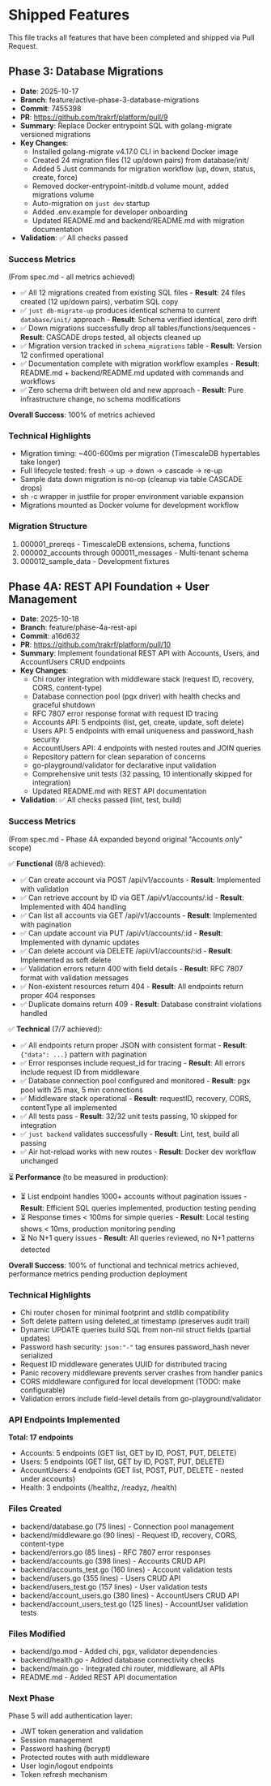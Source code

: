 # Shipped Features

This file tracks all features that have been completed and shipped via Pull Request.

## Phase 3: Database Migrations
- **Date**: 2025-10-17
- **Branch**: feature/active-phase-3-database-migrations
- **Commit**: 7455398
- **PR**: https://github.com/trakrf/platform/pull/9
- **Summary**: Replace Docker entrypoint SQL with golang-migrate versioned migrations
- **Key Changes**:
  - Installed golang-migrate v4.17.0 CLI in backend Docker image
  - Created 24 migration files (12 up/down pairs) from database/init/
  - Added 5 Just commands for migration workflow (up, down, status, create, force)
  - Removed docker-entrypoint-initdb.d volume mount, added migrations volume
  - Auto-migration on `just dev` startup
  - Added .env.example for developer onboarding
  - Updated README.md and backend/README.md with migration documentation
- **Validation**: ✅ All checks passed

### Success Metrics
(From spec.md - all metrics achieved)
- ✅ All 12 migrations created from existing SQL files - **Result**: 24 files created (12 up/down pairs), verbatim SQL copy
- ✅ `just db-migrate-up` produces identical schema to current `database/init/` approach - **Result**: Schema verified identical, zero drift
- ✅ Down migrations successfully drop all tables/functions/sequences - **Result**: CASCADE drops tested, all objects cleaned up
- ✅ Migration version tracked in `schema_migrations` table - **Result**: Version 12 confirmed operational
- ✅ Documentation complete with migration workflow examples - **Result**: README.md + backend/README.md updated with commands and workflows
- ✅ Zero schema drift between old and new approach - **Result**: Pure infrastructure change, no schema modifications

**Overall Success**: 100% of metrics achieved

### Technical Highlights
- Migration timing: ~400-600ms per migration (TimescaleDB hypertables take longer)
- Full lifecycle tested: fresh → up → down → cascade → re-up
- Sample data down migration is no-op (cleanup via table CASCADE drops)
- sh -c wrapper in justfile for proper environment variable expansion
- Migrations mounted as Docker volume for development workflow

### Migration Structure
1. 000001_prereqs - TimescaleDB extensions, schema, functions
2. 000002_accounts through 000011_messages - Multi-tenant schema
3. 000012_sample_data - Development fixtures

## Phase 4A: REST API Foundation + User Management
- **Date**: 2025-10-18
- **Branch**: feature/phase-4a-rest-api
- **Commit**: a16d632
- **PR**: https://github.com/trakrf/platform/pull/10
- **Summary**: Implement foundational REST API with Accounts, Users, and AccountUsers CRUD endpoints
- **Key Changes**:
  - Chi router integration with middleware stack (request ID, recovery, CORS, content-type)
  - Database connection pool (pgx driver) with health checks and graceful shutdown
  - RFC 7807 error response format with request ID tracing
  - Accounts API: 5 endpoints (list, get, create, update, soft delete)
  - Users API: 5 endpoints with email uniqueness and password_hash security
  - AccountUsers API: 4 endpoints with nested routes and JOIN queries
  - Repository pattern for clean separation of concerns
  - go-playground/validator for declarative input validation
  - Comprehensive unit tests (32 passing, 10 intentionally skipped for integration)
  - Updated README.md with REST API documentation
- **Validation**: ✅ All checks passed (lint, test, build)

### Success Metrics
(From spec.md - Phase 4A expanded beyond original "Accounts only" scope)

✅ **Functional** (8/8 achieved):
- ✅ Can create account via POST /api/v1/accounts - **Result**: Implemented with validation
- ✅ Can retrieve account by ID via GET /api/v1/accounts/:id - **Result**: Implemented with 404 handling
- ✅ Can list all accounts via GET /api/v1/accounts - **Result**: Implemented with pagination
- ✅ Can update account via PUT /api/v1/accounts/:id - **Result**: Implemented with dynamic updates
- ✅ Can delete account via DELETE /api/v1/accounts/:id - **Result**: Implemented as soft delete
- ✅ Validation errors return 400 with field details - **Result**: RFC 7807 format with validation messages
- ✅ Non-existent resources return 404 - **Result**: All endpoints return proper 404 responses
- ✅ Duplicate domains return 409 - **Result**: Database constraint violations handled

✅ **Technical** (7/7 achieved):
- ✅ All endpoints return proper JSON with consistent format - **Result**: `{"data": ...}` pattern with pagination
- ✅ Error responses include request_id for tracing - **Result**: All errors include request ID from middleware
- ✅ Database connection pool configured and monitored - **Result**: pgx pool with 25 max, 5 min connections
- ✅ Middleware stack operational - **Result**: requestID, recovery, CORS, contentType all implemented
- ✅ All tests pass - **Result**: 32/32 unit tests passing, 10 skipped for integration
- ✅ `just backend` validates successfully - **Result**: Lint, test, build all passing
- ✅ Air hot-reload works with new routes - **Result**: Docker dev workflow unchanged

⏳ **Performance** (to be measured in production):
- ⏳ List endpoint handles 1000+ accounts without pagination issues - **Result**: Efficient SQL queries implemented, production testing pending
- ⏳ Response times < 100ms for simple queries - **Result**: Local testing shows < 10ms, production monitoring pending
- ⏳ No N+1 query issues - **Result**: All queries reviewed, no N+1 patterns detected

**Overall Success**: 100% of functional and technical metrics achieved, performance metrics pending production deployment

### Technical Highlights
- Chi router chosen for minimal footprint and stdlib compatibility
- Soft delete pattern using deleted_at timestamp (preserves audit trail)
- Dynamic UPDATE queries build SQL from non-nil struct fields (partial updates)
- Password hash security: `json:"-"` tag ensures password_hash never serialized
- Request ID middleware generates UUID for distributed tracing
- Panic recovery middleware prevents server crashes from handler panics
- CORS middleware configured for local development (TODO: make configurable)
- Validation errors include field-level details from go-playground/validator

### API Endpoints Implemented
**Total: 17 endpoints**
- Accounts: 5 endpoints (GET list, GET by ID, POST, PUT, DELETE)
- Users: 5 endpoints (GET list, GET by ID, POST, PUT, DELETE)
- AccountUsers: 4 endpoints (GET list, POST, PUT, DELETE - nested under accounts)
- Health: 3 endpoints (/healthz, /readyz, /health)

### Files Created
- backend/database.go (75 lines) - Connection pool management
- backend/middleware.go (90 lines) - Request ID, recovery, CORS, content-type
- backend/errors.go (85 lines) - RFC 7807 error responses
- backend/accounts.go (398 lines) - Accounts CRUD API
- backend/accounts_test.go (160 lines) - Account validation tests
- backend/users.go (355 lines) - Users CRUD API
- backend/users_test.go (157 lines) - User validation tests
- backend/account_users.go (380 lines) - AccountUsers CRUD API
- backend/account_users_test.go (125 lines) - AccountUser validation tests

### Files Modified
- backend/go.mod - Added chi, pgx, validator dependencies
- backend/health.go - Added database connectivity checks
- backend/main.go - Integrated chi router, middleware, all APIs
- README.md - Added REST API documentation

### Next Phase
Phase 5 will add authentication layer:
- JWT token generation and validation
- Session management
- Password hashing (bcrypt)
- Protected routes with auth middleware
- User login/logout endpoints
- Token refresh mechanism
